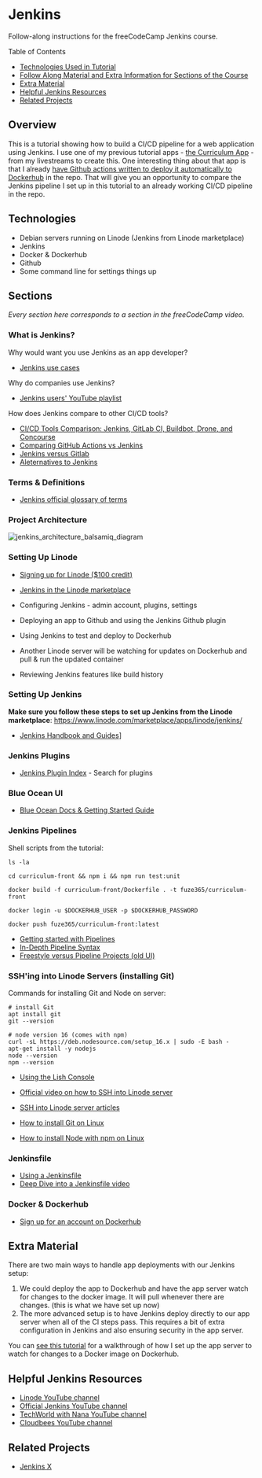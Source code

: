 # Jenkins

Follow-along instructions for the freeCodeCamp Jenkins course.

Table of Contents

- [Technologies Used in Tutorial](#technologies)
- [Follow Along Material and Extra Information for Sections of the Course](#sections)
- [Extra Material](#extra-material)
- [Helpful Jenkins Resources](#helpful-jenkins-resources)
- [Related Projects](#related-projects)

## Overview

This is a tutorial showing how to build a CI/CD pipeline for a web application using Jenkins. I use one of my previous tutorial apps - [the Curriculum App](https://github.com/faraday-academy/curriculum-app) - from my livestreams to create this. One interesting thing about that app is that I already [have Github actions written to deploy it automatically to Dockerhub](https://github.com/faraday-academy/curriculum-app/tree/dev/.github/workflows) in the repo. That will give you an opportunity to compare the Jenkins pipeline I set up in this tutorial to an already working CI/CD pipeline in the repo.

## Technologies

- Debian servers running on Linode (Jenkins from Linode marketplace)
- Jenkins
- Docker & Dockerhub
- Github
- Some command line for settings things up

## Sections

*Every section here corresponds to a section in the freeCodeCamp video.*

### What is Jenkins?

Why would want you use Jenkins as an app developer?

- [Jenkins use cases](https://www.jenkins.io/solutions/)

Why do companies use Jenkins?

- [Jenkins users' YouTube playlist](https://www.youtube.com/playlist?list=PLN7ajX_VdyaNG5D3ERmAofba4-Fmqpe2i)

How does Jenkins compare to other CI/CD tools?

- [CI/CD Tools Comparison: Jenkins, GitLab CI, Buildbot, Drone, and Concourse](https://www.digitalocean.com/community/tutorials/ci-cd-tools-comparison-jenkins-gitlab-ci-buildbot-drone-and-concourse)
- [Comparing GitHub Actions vs Jenkins](https://acloudguru.com/blog/engineering/comparing-github-actions-vs-jenkins-ci-showdown)
- [Jenkins versus Gitlab](https://about.gitlab.com/devops-tools/jenkins-vs-gitlab/)
- [Aleternatives to Jenkins](https://alternativeto.net/software/jenkins/)

### Terms & Definitions

- [Jenkins official glossary of terms](https://www.jenkins.io/doc/book/glossary/)

### Project Architecture

![jenkins_architecture_balsamiq_diagram](https://user-images.githubusercontent.com/10039233/190639100-688520e2-e94e-4390-b277-079a294a27f6.png)

### Setting Up Linode

- [Signing up for Linode ($100 credit)](https://www.linode.com/students)
- [Jenkins in the Linode marketplace](https://www.linode.com/marketplace/apps/linode/jenkins/)

- Configuring Jenkins - admin account, plugins, settings
- Deploying an app to Github and using the Jenkins Github plugin  
- Using Jenkins to test and deploy to Dockerhub
- Another Linode server will be watching for updates on Dockerhub and pull & run the updated container  
- Reviewing Jenkins features like build history

### Setting Up Jenkins

**Make sure you follow these steps to set up Jenkins from the Linode marketplace**: https://www.linode.com/marketplace/apps/linode/jenkins/

- [Jenkins Handbook and Guides](https://www.jenkins.io/doc/book/)]

### Jenkins Plugins

- [Jenkins Plugin Index](https://plugins.jenkins.io/) - Search for plugins

### Blue Ocean UI

- [Blue Ocean Docs & Getting Started Guide](https://www.jenkins.io/doc/book/blueocean/)

### Jenkins Pipelines

Shell scripts from the tutorial:

```shell
ls -la

cd curriculum-front && npm i && npm run test:unit

docker build -f curriculum-front/Dockerfile . -t fuze365/curriculum-front

docker login -u $DOCKERHUB_USER -p $DOCKERHUB_PASSWORD

docker push fuze365/curriculum-front:latest
```

- [Getting started with Pipelines](https://www.jenkins.io/doc/book/pipeline/getting-started/)
- [In-Depth Pipeline Syntax](https://www.jenkins.io/doc/book/pipeline/syntax/)
- [Freestyle versus Pipeline Projects (old UI)](https://www.youtube.com/watch?v=IOUm1lw7F58)

### SSH'ing into Linode Servers (installing Git)

Commands for installing Git and Node on server:

```shell
# install Git
apt install git
git --version

# node version 16 (comes with npm)
curl -sL https://deb.nodesource.com/setup_16.x | sudo -E bash -
apt-get install -y nodejs
node --version
npm --version
```

- [Using the Lish Console](https://www.linode.com/docs/guides/using-the-lish-console/)
- [Official video on how to SSH into Linode server](https://www.youtube.com/watch?v=ZVMckBHd7WA)
- [SSH into Linode server articles](https://www.linode.com/docs/guides/networking/ssh/)

- [How to install Git on Linux](https://www.linode.com/docs/guides/how-to-install-git-on-linux-mac-and-windows/)
- [How to install Node with npm on Linux](https://www.linode.com/docs/guides/install-and-use-npm-on-linux/)

### Jenkinsfile

- [Using a Jenkinsfile](https://www.jenkins.io/doc/book/pipeline/jenkinsfile/)
- [Deep Dive into a Jenkinsfile video](https://www.youtube.com/watch?v=7KCS70sCoK0&list=PLy7NrYWoggjw_LIiDK1LXdNN82uYuuuiC&index=6)

### Docker & Dockerhub

- [Sign up for an account on Dockerhub](https://hub.docker.com/)

## Extra Material

There are two main ways to handle app deployments with our Jenkins setup:

1. We could deploy the app to Dockerhub and have the app server watch for changes to the docker image. It will pull whenever there are changes. (this is what we have set up now)
2. The more advanced setup is to have Jenkins deploy directly to our app server when all of the CI steps pass. This requires a bit of extra configuration in Jenkins and also ensuring security in the app server.

You can [see this tutorial](https://www.youtube.com/watch?v=hf8wUUrGCgU) for a walkthrough of how I set up the app server to watch for changes to a Docker image on Dockerhub.

## Helpful Jenkins Resources

- [Linode YouTube channel](https://www.youtube.com/c/linode)
- [Official Jenkins YouTube channel](https://www.youtube.com/c/jenkinscicd/playlists)
- [TechWorld with Nana YouTube channel](https://www.youtube.com/c/TechWorldwithNana/search?query=jenkins)
- [Cloudbees YouTube channel](https://www.youtube.com/c/CloudBeesTV/search?query=jenkins)

## Related Projects

- [Jenkins X](https://jenkins-x.io/)
